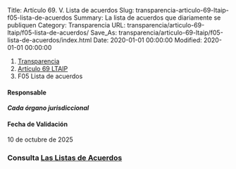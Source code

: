 Title: Artículo 69. V. Lista de acuerdos
Slug: transparencia-articulo-69-ltaip-f05-lista-de-acuerdos
Summary: La lista de acuerdos que diariamente se publiquen
Category: Transparencia
URL: transparencia/articulo-69-ltaip/f05-lista-de-acuerdos/
Save_As: transparencia/articulo-69-ltaip/f05-lista-de-acuerdos/index.html
Date: 2020-01-01 00:00:00
Modified: 2020-01-01 00:00:00


<nav aria-label="breadcrumb">
<ol class="breadcrumb">
<li class="breadcrumb-item"><a href="../../">Transparencia</a></li>
<li class="breadcrumb-item"><a href="../">Artículo 69 LTAIP</a></li>
<li class="breadcrumb-item active" aria-current="page">F05 Lista de acuerdos</li>
</ol>
</nav>



#### Responsable

***Cada órgano jurisdiccional***


#### Fecha de Validación

10 de octubre de 2025


### Consulta [Las Listas de Acuerdos](https://www.pjecz.gob.mx/consultas/listas-de-acuerdos/#gsc.tab=0)
